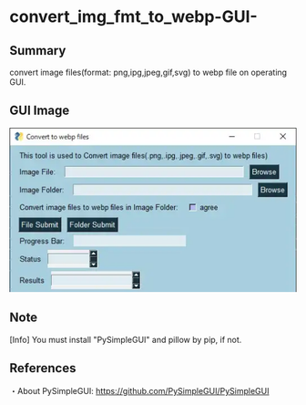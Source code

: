 # convert_img_fmt_to_webp-GUI-
## Summary
convert image files(format: png,ipg,jpeg,gif,svg) to webp file on operating GUI.

## GUI Image
![GUI_IMAGE](GUI_IMAGE_r1.webp)

## Note
[Info] You must install "PySimpleGUI" and pillow by pip, if not.

## References
・About PySimpleGUI: https://github.com/PySimpleGUI/PySimpleGUI
